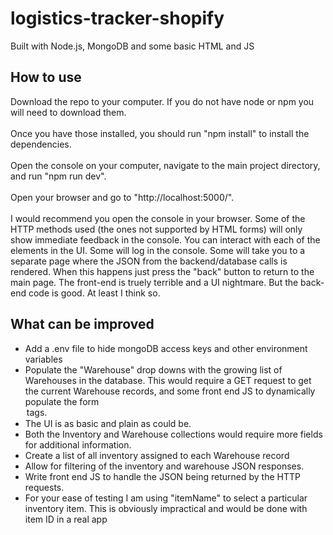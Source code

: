 # logistics-tracker-shopify
Built with Node.js, MongoDB and some basic HTML and JS
<h2>How to use</h2>
Download the repo to your computer. If you do not have node or npm you will need to download them.<br /><br />
Once you have those installed, you should run "npm install" to install the dependencies.<br /><br />
Open the console on your computer, navigate to the main project directory, and run "npm run dev".<br /><br />
Open your browser and go to "http://localhost:5000/". <br /><br />I would recommend you open the console in your browser. 
Some of the HTTP methods used (the ones not supported by HTML forms) will only show immediate feedback in the console.
You can interact with each of the elements in the UI.  Some will log in the console. 
Some will take you to a separate page where the JSON from the backend/database calls is rendered.
When this happens just press the "back" button to return to the main page.
The front-end is truely terrible and a UI nightmare. But the back-end code is good. At least I think so.


<h2>What can be improved</h2>
<ul>
<li>Add a .env file to hide mongoDB access keys and other environment variables</li>
<li>Populate the "Warehouse" drop downs with the growing list of Warehouses in the database. This would require a GET request to get the current Warehouse records, and some front end JS to dynamically populate the form <option> tags.</li>
<li>The UI is as basic and plain as could be.</li>
<li>Both the Inventory and Warehouse collections would require more fields for additional information.</li>
<li>Create a list of all inventory assigned to each Warehouse record</li>
<li>Allow for filtering of the inventory and warehouse JSON responses.</li>
<li>Write front end JS to handle the JSON being returned by the HTTP requests.</li>
<li>For your ease of testing I am using "itemName" to select a particular inventory item. This is obviously impractical and would be done with item ID in a real app</li>
</ul>
